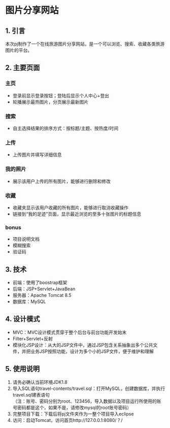 # 图片分享网站
## 1. 引言
本次pj制作了一个在线旅游图片分享网站，是一个可以浏览、搜索、收藏各类旅游图片的平台。
## 2. 主要页面
### 主页
- 登录前显示登录按钮；登陆后显示个人中心+登出
- 轮播展示最热图片，分页展示最新图片
### 搜索
- 自主选择结果的排序方式：按标题/主题、按热度/时间
### 上传
- 上传图片并填写详细信息
### 我的照片
- 展示该用户上传的所有图片，能够进行删除和修改
### 收藏
- 收藏夹显示该用户收藏的所有图片，能够进行取消收藏操作
- 链接到“我的足迹”页面，显示最近浏览的至多十张图片的标题信息
### bonus
- 项目说明文档
- 模糊搜索
- 验证码
## 3. 技术
- 前端：使用了boostrap框架
- 后端：JSP+Servlet+JavaBean
- 服务器：Apache Tomcat 8.5
- 数据库：MySQL
## 4. 设计模式
- MVC：MVC设计模式贯穿于整个后台与前台功能开发始末
- Filter+Servlet+反射
- 模块化JSP设计：从大的JSP文件中，通过JSP包含关系抽象出多个公共文件，并把业务JSP按照功能，设计为多个小的JSP文件，便于维护和理解
## 5. 使用说明
1. 请务必确认当前环境JDK1.8
2. 导入SQL语句travel-contents/travel.sql：打开MySQL，创建数据库，并执行travel.sql建表语句<br/>
（注：账号、密码分别为root、123456，导入数据以及项目运行所使用的账号密码都是这个，如果不是，请修改mysql的root账号密码）
3. 完整项目下载：下载后将pj文件夹作为一整个项目导入eclipse
4. 访问：启动Tomcat，访问首页http://127.0.0.1:8080/？/
